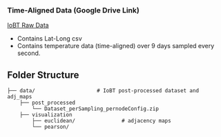 
### Time-Aligned Data (Google Drive Link)
[IoBT Raw Data](https://drive.google.com/drive/folders/1EaT0zi_6bTn9hMevdR1pBSTrnEeNuJM5?usp=sharing)
- Contains Lat-Long csv
- Contains temperature data (time-aligned) over 9 days sampled every second. 
## Folder Structure
```
├── data/                    # IoBT post-processed dataset and adj_maps
    ├── post_processed
        └── Dataset_perSampling_pernodeConfig.zip
    ├── visualization
        ├── euclidean/               # adjacency maps
        └── pearson/ 
```
